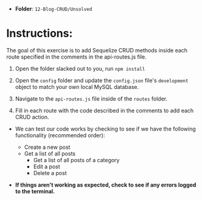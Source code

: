 - **Folder**: `12-Blog-CRUD/Unsolved`

# Instructions:

The goal of this exercise is to add Sequelize CRUD methods inside each route specified in the comments in the api-routes.js file.

1. Open the folder slacked out to you, run `npm install`

2. Open the `config` folder and update the `config.json` file's `development` object to match your own local MySQL database.

3. Navigate to the `api-routes.js` file inside of the `routes` folder.

4. Fill in each route with the code described in the comments to add each CRUD action.

- We can test our code works by checking to see if we have the following functionality (recommended order):

  - Create a new post
  - Get a list of all posts
    - Get a list of all posts of a category
    - Edit a post
    - Delete a post

- **If things aren't working as expected, check to see if any errors logged to the terminal.**
